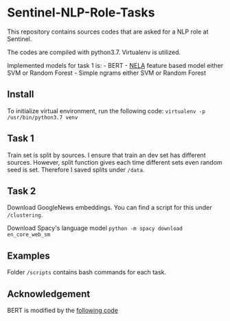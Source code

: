 # Sentinel-NLP-Role-Tasks
This repository contains sources codes that are asked for a NLP role at Sentinel. 

The codes are compiled with python3.7. Virtualenv is utilized. 

Implemented models for task 1 is:
    - BERT
    - [NELA](https://github.com/BenjaminDHorne/The-NELA-Toolkit) feature based model either SVM or Random Forest
    - Simple ngrams either SVM or Random Forest
    
## Install

To initialize virtual environment, run the following code:
    `virtualenv -p /usr/bin/python3.7 venv`
    
## Task 1
Train set is split by sources. I ensure that train an dev set has different sources. However, split function gives each time different sets even random seed is set. Therefore I saved splits under `/data`. 

## Task 2
Download GoogleNews embeddings. You can find a script for this under `/clustering`.

Download Spacy's language model `python -m spacy download en_core_web_sm`

## Examples
Folder `/scripts` contains bash commands for each task.

## Acknowledgement
BERT is modified by the [following code](https://github.com/isspek/west_iyte_plausability_news_detection)
